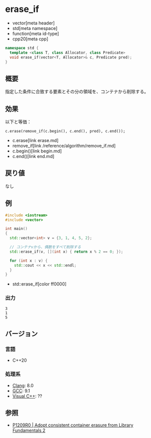 # erase_if
* vector[meta header]
* std[meta namespace]
* function[meta id-type]
* cpp20[meta cpp]

```cpp
namespace std {
  template <class T, class Allocator, class Predicate>
  void erase_if(vector<T, Allocator>& c, Predicate pred);
}
```

## 概要
指定した条件に合致する要素とその分の領域を、コンテナから削除する。


## 効果
以下と等価：

```
c.erase(remove_if(c.begin(), c.end(), pred), c.end());
```
* c.erase[link erase.md]
* remove_if[link /reference/algorithm/remove_if.md]
* c.begin()[link begin.md]
* c.end()[link end.md]


## 戻り値
なし


## 例
```cpp example
#include <iostream>
#include <vector>

int main()
{
  std::vector<int> v = {3, 1, 4, 5, 2};

  // コンテナvから、偶数をすべて削除する
  std::erase_if(v, [](int x) { return x % 2 == 0; });

  for (int x : v) {
    std::cout << x << std::endl;
  }
}
```
* std::erase_if[color ff0000]

### 出力
```
3
1
5
```

## バージョン
### 言語
- C++20

### 処理系
- [Clang](/implementation.md#clang): 8.0
- [GCC](/implementation.md#gcc): 9.1
- [Visual C++](/implementation.md#visual_cpp): ??


## 参照
- [P1209R0 | Adopt consistent container erasure from Library Fundamentals 2](http://www.open-std.org/jtc1/sc22/wg21/docs/papers/2018/p1209r0.html)
